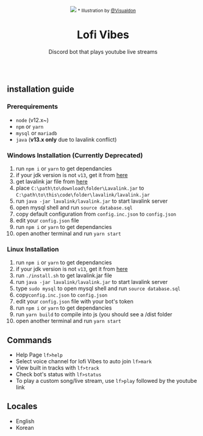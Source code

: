 <p align="center">
  <img src="https://i.ytimg.com/vi/q22uHBl9qxw/maxresdefault.jpg" />
  <small>
    * Illustration by <a href="https://www.instagram.com/visualdon/">@Visualdon</a>
  </small>
</p>

<h1 align="center">
  Lofi Vibes
</h1>

<p align="center">
  Discord bot that plays youtube live streams
</p>

<br />
<br />

## installation guide
### Prerequirements
* `node` (v12.x~)
* `npm` or `yarn`
* `mysql` or `mariadb`
* `java` (**v13.x only** due to lavalink conflict)

### Windows Installation (Currently Deprecated)
1. run `npm i` or `yarn` to get dependancies
1. if your jdk version is not `v13`, get it from [here](https://jdk.java.net/archive/)
2. get lavalink jar file from [here](https://github.com/freyacodes/Lavalink/releases/download/3.3.2.5/Lavalink.jar)
3. place `C:\path\to\download\folder\Lavalink.jar` to `C:\path\to\this\code\folder\lavalink/lavalink.jar`
4. run `java -jar lavalink/lavalink.jar` to start lavalink server
5. open mysql shell and run `source database.sql`
6. copy default configuration from `config.inc.json` to `config.json`
7. edit your `config.json` file
8. run `npm i` or `yarn` to get dependancies
9. open another terminal and run `yarn start`

### Linux Installation
1. run `npm i` or `yarn` to get dependancies
1. if your jdk version is not `v13`, get it from [here](https://jdk.java.net/archive/)
2. run `./install.sh` to get lavalink.jar file
3. run `java -jar lavalink/lavalink.jar` to start lavalink server
4. type `sudo mysql` to open mysql shell and run `source database.sql`
5. copy`config.inc.json` to `config.json`
6. edit your `config.json` file with your bot's token
7. run `npm i` or `yarn` to get dependancies
8. run `yarn build` to compile into js (you should see a /dist folder
9. open another terminal and run `yarn start`


## Commands
* Help Page `lf>help`
* Select voice channel for lofi Vibes to auto join `lf>mark`
* View built in tracks with `lf>track`
* Check bot's status with `lf>status`
* To play a custom song/live stream, use `lf>play` followed by the youtube link

## Locales
* English
* Korean
